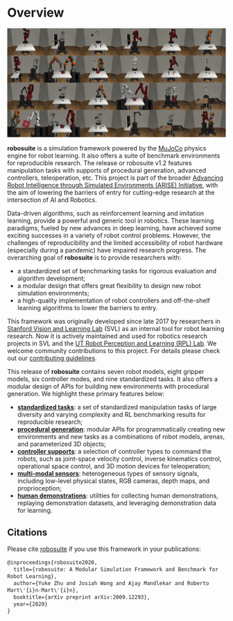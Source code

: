 # Overview

![gallery of_environments](images/gallery.png)

**robosuite** is a simulation framework powered by the [MuJoCo](http://mujoco.org/) physics engine for robot learning. It also offers a suite of benchmark environments for reproducible research. The release or robosuite v1.2 features manipulation tasks with supports of procedural generation, advanced controllers, teleoperation, etc. This project is part of the broader [Advancing Robot Intelligence through Simulated Environments (ARISE) Initiative](https://github.com/ARISE-Initiative), with the aim of lowering the barriers of entry for cutting-edge research at the intersection of AI and Robotics.

Data-driven algorithms, such as reinforcement learning and imitation learning, provide a powerful and generic tool in robotics. These learning paradigms, fueled by new advances in deep learning, have achieved some exciting successes in a variety of robot control problems. However, the challenges of reproducibility and the limited accessibility of robot hardware (especially during a pandemic) have impaired research progress. The overarching goal of **robosuite** is to provide researchers with:

* a standardized set of benchmarking tasks for rigorous evaluation and algorithm development;
* a modular design that offers great flexibility to design new robot simulation environments;
* a high-quality implementation of robot controllers and off-the-shelf learning algorithms to lower the barriers to entry.

This framework was originally developed since late 2017 by researchers in [Stanford Vision and Learning Lab](http://svl.stanford.edu/) (SVL) as an internal tool for robot learning research. Now it is actively maintained and used for robotics research projects in SVL and the [UT Robot Perception and Learning (RPL) Lab](http://rpl.cs.utexas.edu). We welcome community contributions to this project. For details please check out our [contributing guidelines](https://github.com/ARISE-Initiative/robosuite/blob/master/CONTRIBUTING.md#).

This release of **robosuite** contains seven robot models, eight gripper models, six controller modes, and nine standardized tasks. It also offers a modular design of APIs for building new environments with procedural generation. We highlight these primary features below:

* [**standardized tasks**](modules/environments): a set of standardized manipulation tasks of large diversity and varying complexity and RL benchmarking results for reproducible research;
* [**procedural generation**](modules/overview): modular APIs for programmatically creating new environments and new tasks as a combinations of robot models, arenas, and parameterized 3D objects;
* [**controller supports**](modules/controllers): a selection of controller types to command the robots, such as joint-space velocity control, inverse kinematics control, operational space control, and 3D motion devices for teleoperation;
* [**multi-modal sensors**](modules/sensors): heterogeneous types of sensory signals, including low-level physical states, RGB cameras, depth maps, and proprioception;
* [**human demonstrations**](algorithms/demonstrations): utilities for collecting human demonstrations, replaying demonstration datasets, and leveraging demonstration data for learning.


## Citations
Please cite [robosuite](https://robosuite.ai) if you use this framework in your publications:
```
@inproceedings{robosuite2020,
  title={robosuite: A Modular Simulation Framework and Benchmark for Robot Learning},
  author={Yuke Zhu and Josiah Wong and Ajay Mandlekar and Roberto Mart\'{i}n-Mart\'{i}n},
  booktitle={arXiv preprint arXiv:2009.12293},
  year={2020}
}
```
